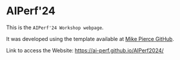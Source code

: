 # AIPerf'24

This is the `AIPerf'24 Workshop webpage`.

It was developed using the template available at [Mike Pierce GitHub](https://github.com/mikepierce/conference-website-template).

Link to access the Website: https://ai-perf.github.io/AIPerf2024/
